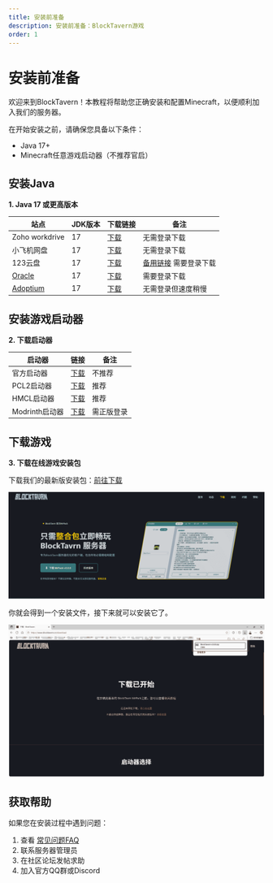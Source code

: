```yaml
---
title: 安装前准备
description: 安装前准备：BlockTavern游戏
order: 1
---
```


# 安装前准备

欢迎来到BlockTavern！本教程将帮助您正确安装和配置Minecraft，以便顺利加入我们的服务器。

在开始安装之前，请确保您具备以下条件：
- Java 17+
- Minecraft任意游戏启动器（不推荐官启）

## 安装Java

**1. Java 17 或更高版本**

   | 站点 | JDK版本 | 下载链接 | 备注 |
   | --- | --- | --- | --- |
   | Zoho workdrive | 17 | [下载](https://workdrive.zohopublic.com.cn/file/w86hse521f910525543b9aee2a0b5fbd5af4d) | 无需登录下载
   | 小飞机网盘 | 17 | [下载](https://share.feijipan.com/s/sxOQO9u7) | 无需登录下载 |
   | 123云盘 | 17 | [下载](https://www.123684.com/s/92S0Vv-iVGld) | [备用链接](https://www.123912.com/s/92S0Vv-iVGld)  需要登录下载|
   | [Oracle](https://www.oracle.com/cn/) | 17 | [下载](https://www.oracle.com/java/technologies/downloads/#java17-windows) | 需要登录下载 |
   | [Adoptium](https://adoptium.net/zh-CN/) | 17 | [下载](https://adoptium.net/zh-CN/temurin/releases?version=17&os=any&arch=any) | 无需登录但速度稍慢 |


## 安装游戏启动器

**2. 下载启动器**

| 启动器 | 链接 | 备注 |
| --- | --- | --- |
| 官方启动器 | [下载](https://www.minecraft.net/zh-hans/download) | 不推荐 |
| PCL2启动器 | [下载](https://afdian.com/p/0164034c016c11ebafcb52540025c377) | 推荐 |
| HMCL启动器 | [下载](https://hmcl.huangyuhui.net/download/) | 推荐 |
| Modrinth启动器 | [下载](https://modrinth.com/app) | 需正版登录 |

## 下载游戏

**3. 下载在线游戏安装包**

下载我们的最新版安装包：[前往下载](https://www.blocktavern.cn/download)

![下载图片01](./installation-details/installation-details01.png)

你就会得到一个安装文件，接下来就可以安装它了。

![下载图片02](./installation-details/installation-details02.png)

## 获取帮助

如果您在安装过程中遇到问题：

1. 查看 [常见问题FAQ](/zh-CN/FAQ/faq-details)
2. 联系服务器管理员
3. 在社区论坛发帖求助
4. 加入官方QQ群或Discord


<Contributors />

<GitHistoryInformation />